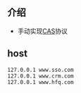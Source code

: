 ## 介绍
- 手动实现[CAS](https://apereo.github.io/cas/4.2.x/protocol/CAS-Protocol.html)协议

## host
```$xslt
127.0.0.1 www.sso.com
127.0.0.1 www.crm.com
127.0.0.1 www.hfq.com
```
